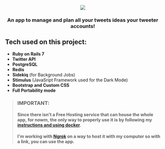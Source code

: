 <div align="center">
  <img src="https://user-images.githubusercontent.com/93904438/223526037-b42584f9-e494-4006-9210-2ee4bb0acebf.png" />
</div>

<h3 align="center">An app to manage and plan all your tweets ideas your tweeter accounts!</h3>

## Tech used on this project:

- **Ruby on Rails 7**
- **Twitter API**
- **PostgreSQL**
- **Redis**
- **Sidekiq** (for Background Jobs)
- **Stimulus** (JavaSript Framework used for the Dark Mode)
- **Bootstrap and Custom CSS**
- **Full Portability mode**

> ### **IMPORTANT:**
> #### Since there isn't a Free Hosting service that can house the whole app, for nowm, the only way to properly use it is by following my [instructions and using docker](https://github.com/EmanuelRodriguezBedeman/Docker-ScheduleTweets). 
> #### I'm working with [Ngrok](https://ngrok.com/) on a way to host it with my computer so with a link, you can use the app.